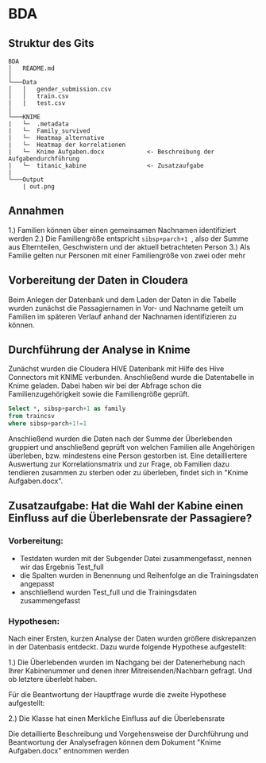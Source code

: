 # BDA

## Struktur des Gits

```
BDA
│   README.md  
│
└───Data
│   │   gender_submission.csv
│   │   train.csv
|   |   test.csv
│   
└───KNIME
|   └─  .metadata
|   └─  Family_survived        
|   └─  Heatmap_alternative
|   └─  Heatmap der korrelationen
|   └─  Knime Aufgaben.docx            <- Beschreibung der Aufgabendurchführung
|   └─  titanic_kabine                 <- Zusatzaufgabe
|
└───Output
    | out.png                          
```
## Annahmen
 1.) Familien können über einen gemeinsamen Nachnamen identifiziert werden
 2.) Die Familiengröße entspricht ```sibsp+parch+1 ```, also der Summe aus Elternteilen, Geschwistern und der aktuell betrachteten Person
 3.) Als Familie gelten nur Personen mit einer Familiengröße von zwei oder mehr

## Vorbereitung der Daten in Cloudera
Beim Anlegen der Datenbank und dem Laden der Daten in die Tabelle wurden zunächst die Passagiernamen in Vor- und Nachname geteilt um Familien im späteren Verlauf anhand der Nachnamen identifizieren zu können.
 
## Durchführung der Analyse in Knime

Zunächst wurden die Cloudera HIVE Datenbank mit Hilfe des Hive Connectors mit KNIME verbunden. 
Anschließend wurde die Datentabelle in Knime geladen. Dabei haben wir bei der Abfrage schon die Familienzugehörigkeit sowie die Familiengröße geprüft.

```sql
Select *, sibsp+parch+1 as family
from traincsv
where sibsp+parch+1!=1
```
Anschließend wurden die Daten nach der Summe der Überlebenden gruppiert und anschließend geprüft von welchen Familien alle Angehörigen überleben, bzw. mindestens eine Person gestorben ist. Eine detailliertere Auswertung zur Korrelationsmatrix und zur Frage, ob Familien dazu tendieren zusammen zu sterben oder zu überleben, findet sich in "Knime Aufgaben.docx".

## Zusatzaufgabe: Hat die Wahl der Kabine einen Einfluss auf die Überlebensrate der Passagiere?

### Vorbereitung:

-	Testdaten wurden mit der Subgender Datei zusammengefasst, nennen wir das Ergebnis Test_full
-	die Spalten wurden in Benennung und Reihenfolge an die Trainingsdaten angepasst
-	anschließend wurden Test_full und die Trainingsdaten zusammengefasst

### Hypothesen:

Nach einer Ersten, kurzen Analyse der Daten wurden größere diskrepanzen in der Datenbasis entdeckt. Dazu wurde folgende Hypothese aufgestellt:

1.) Die Überlebenden wurden im Nachgang bei der Datenerhebung nach Ihrer Kabinenummer und denen ihrer Mitreisenden/Nachbarn gefragt. Und ob           letztere überlebt haben.

Für die Beantwortung der Hauptfrage wurde die zweite Hypothese aufgestellt:

2.) Die Klasse hat einen Merkliche Einfluss auf die Überlebensrate

Die detaillierte Beschreibung und Vorgehensweise der Durchführung und Beantwortung der Analysefragen können dem Dokument "Knime Aufgaben.docx" entnommen werden
